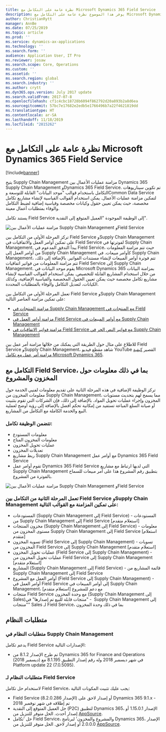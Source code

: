 ```yaml
---
title: نظرة عامة على التكامل مع Microsoft Dynamics 365 Field Service
description: يوفر هذا الموضوع نظرة عامة على التكامل مع Microsoft Dynamics 365 Field Service.
author: ChristianRytt
manager: AnnBe
ms.date: 07/25/2019
ms.topic: article
ms.prod: ''
ms.service: dynamics-ax-applications
ms.technology: ''
ms.search.form: ''
audience: Application User, IT Pro
ms.reviewer: josaw
ms.search.scope: Core, Operations
ms.custom: ''
ms.assetid: ''
ms.search.region: global
ms.search.industry: ''
ms.author: crytt
ms.dyn365.ops.version: July 2017 update
ms.search.validFrom: 2017-07-8
ms.openlocfilehash: cf1c4cbc18728b6094f862792d20a893b2a8d6ea
ms.sourcegitcommit: 57bc7e17682e2edb5e1766496b7a22f4621819dd
ms.translationtype: HT
ms.contentlocale: ar-SA
ms.lasthandoff: 11/18/2019
ms.locfileid: "2815262"
---
```

# <a name="integration-with-microsoft-dynamics-365-field-service-overview"></a>نظرة عامة على التكامل مع Microsoft Dynamics 365 Field Service

[!include[banner](../includes/banner.md)]

يتيح Supply Chain Management مزامنة عمليات الأعمال بين Dynamics 365 Supply Chain Management وDynamics 365 Field Service. تم تكوين سيناريوهات التكامل باستخدام قوالب "موحد البيانات" القابلة للتوسعة وCommon Data Service لتمكين مزامنة عمليات الأعمال.
يمكن استخدام القوالب القياسية لإنشاء مشاريع تكامل مخصصة، حيث يمكن تعيين حقول وكيانات مخصصة وقياسية إضافية لضبط التكامل والوفاء بمتطلبات أعمال معينة. 

يستند تكامل Field Service إلى الوظيفة الموجودة "العميل المتوقع إلى النقدية‬".

![مزامنة عمليات الأعمال بين Supply Chain Management وField Service](./media/field-service-integration.png)

تركز المرحلة الأولى من التكامل بين Field Service وSupply Chain Management على تمكين أوامر العمل والاتفاقيات في Field Service لفوترتها في Supply Chain Management. يبدأ التدفق المدعوم في Field Service، حيث تتم مزامنة المعلومات من أوامر العمل إلى Supply Chain Management كأوامر مبيعات. في Supply Chain Management، تتم فوترة أوامر المبيعات لإنشاء مستندات الفواتير. بالإضافة إلى ذلك، تتم مزامنة المعلومات من فواتير اتفاقيات Field Service إلى Supply Chain Management. يقوم موحد البيانات في Microsoft Dynamics 365 بمزامنة البيانات من خلال استخدام المشاريع القابلة للتخصيص. يمكن استخدام القوالب القياسية لإنشاء مشاريع تكامل مخصصة حيث يمكن تعيين الحقول المخصصة والقياسية الإضافية، وكذلك الكيانات، لتعديل التكامل والوفاء بالمتطلبات المحددة.

تعمل المرحلة الأولى من التكامل بين Field Service وSupply Chain Management على تمكين مزامنة العناصر التالية:

- [مزامنة المنتجات في Supply Chain Management مع المنتجات في Field Service](field-service-product.md)
- [مزامنة أوامر العمل في Field Service مع أوامر المبيعات في Supply Chain Management](field-service-work-order.md)
- [مزامنة فواتير الاتفاقيات في Field Service مع فواتير النص الحر في Supply Chain Management](field-service-invoice.md)

للاطلاع على مثال حول الطريقة التي يمكنك من خلالها مزامنة أمر عمل بين Field Service وSupply Chain Management، شاهد مقطع فيديو YouTube القصير [كيفية مزامنة أمر عمل مع تكامل Microsoft Dynamics 365](https://www.youtube.com/watch?v=46ylO7raZAo).

## <a name="integration-with-field-service-including-inventory-and-project-information"></a>التكامل مع Field Service، بما في ذلك معلومات حول المخزون والمشروع

تركز الوظيفة الإضافية في هذه المرحلة الثانية على تقديم معلومات لفنيي الخدمة حول معلومات المخزون من Supply Chain Management، مما يسمح لهم بتحديث مستويات المخزون وإجراء عمليات تحويل المواد. بالإضافة إلى ذلك، فإن الشركات التي تقوم بتثبيت أو صيانة السلع المباعة تستفيد من إمكانية تحكم أفضل بالإضافة إلى رؤية أوضح لعملية البيع والخدمة الكاملة مع التكامل من المشاريع.

### <a name="functionality-includes-integration-of"></a>تتضمن الوظيفة تكامل:
- معلومات المستودع
- معلومات المخزون المتاح
- عمليات تحويل المخزون
- تعديلات المخزون
- ربط مشاريع Supply Chain Management مع أوامر عمل Dynamics 365 Field Service
- تقوم أوامر عمل Dynamics 365 Field Service التي لديها ارتباط مع مشاريع Supply Chain Management بتطبيق رقم المشروع هذا على أمر مبيعات للسماح بالفوترة من المشروع. 

![مزامنة عمليات الأعمال بين Supply Chain Management وField Service](./media/FSv2overview.png)

### <a name="the-second-phase-of-the-integration-between-field-service-and-supply-chain-management-enables-synchronization-with-the-following-templates"></a>تعمل المرحلة الثانية من التكامل بين Field Service وSupply Chain Management على تمكين المزامنة مع القوالب التالية:
- المستودعات (Supply Chain Management إلى Field Service) - المستودعات من Supply Chain Management إلى Field Service [استعلام متقدم] 
- مخزون المنتجات (Supply Chain Management إلى Field Service) - معلومات مستوى المخزون من Supply Chain Management إلى Field Service [استعلام متقدم] 
- تسوية المخزون (Field Service إلى Supply Chain Management) - تسويات المخزون من Field Service إلى Supply Chain Management [استعلام متقدم] 
- عمليات تحويل المخزون‬ (Field Service إلى Supply Chain Management) - عمليات تحويل المخزون‬ من Field Service إلى Supply Chain Management [استعلام متقدم] 
- المشاريع (Supply Chain Management إلى Field Service) - قائمة المشاريع من Supply Chain Management إلى Field Service 
- أوامر العمل مع المشروع (Field Service إلى Supply Chain Management) - أوامر العمل في Field Service إلى أوامر المبيعات في Supply Chain Management، مع دعم للمشروع [استعلام متقدم] 
- منتجات Field Service مع وحدة المخزون (Supply Chain Management إلى Sales)‏ - "منتجات قابلة للبيع تم إصدارها‬" في Supply Chain Management إلى "منتجات" Sales لـ Field Service، بما في ذلك وحدة المخزون 

## <a name="system-requirements"></a>متطلبات النظام

### <a name="system-requirements-for-supply-chain-management"></a>متطلبات النظام في Supply Chain Management
يدعم تكامل Field Service الإصدارات التالية:

- تم طرح الإصدار 8.1.2 من Dynamics 365 for Finance and Operations (ديسمبر 2018) في شهر ديسمبر 2018 وله رقم إصدار التطبيق 8.1.195 مع Platform update 22 (7.0.5095). 

### <a name="system-requirements-for-field-service"></a>متطلبات النظام لـ Field Service
لاستخدام حل تكامل Field Service، يجب عليك تثبيت المكونات التالية:

- Field Service (الإصدار 8.2.0.286) أو إصدار لاحق على Dynamics 365 9.1.x - تم إطلاقه في شهر نوفمبر 2018
- حل العميل المتوقع إلى النقدية (P2C) لتطبيق Dynamics 365، الإصدار 1.15.0.1 أو إصدار أحدث. الحل متوفر للتنزيل من [AppSource](https://appsource.microsoft.com/product/dynamics-365/mscrm.c7a48b40-eed3-4d67-93ba-f2364281feb3).
- حل 'تكامل Field Service، والمشروع والمخزون' لبرنامج Dynamics 365، الإصدار 2.0.0.0 أو إصدار لاحق. الحل متوفر للتنزيل من [AppSource](https://appsource.microsoft.com/product/dynamics-365/mscrm.p2cfieldserviceintegrationv2).
